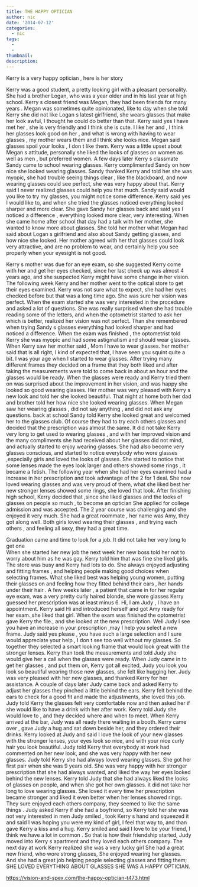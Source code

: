 ```yaml
---
title: THE HAPPY OPTICIAN
author: nic
date: '2014-07-12'
categories:
  - nic
tags:
  - 
  - 
thumbnail: 
description: 
---
```


Kerry is a very happy optician , here is her story

Kerry was a good student, a pretty looking girl with a pleasant personality.
She had a brother Logan, who was a year older and in his last year at high school.
Kerry s closest friend was Megan, they had been friends for many years .
Megan was sometimes quite opinionated, like to day when she told Kerry she did not like Logan s latest girlfriend, she wears glasses that make her look awful, I thought he could do better than that.
Kerry said yes I have met her , she is very friendly and I think she is cute.
I like her and , I think her glasses look good on her , and what is wrong with having to wear glasses , my mother wears them and I think she looks nice.
Megan said  glasses spoil your looks , I don t like them.
Kerry was a little upset about Megan s attitude, personally she liked the looks of glasses on women as well as men , but preferred women.
A few days later Kerry s classmate Sandy came to school wearing glasses.
Kerry complimented Sandy  on how nice she looked wearing glasses.
Sandy thanked Kerry and told her she was myopic, she had trouble seeing things clear , like the blackboard, and now wearing glasses could see perfect, she was very happy about that.
Kerry said I never realized glasses could help you that much.
Sandy said would you like to try my glasses, you might notice some difference.
Kerry said yes I would like to, and when she tried the glasses noticed everything looked sharper and more clear.
She gave Sandy her glasses back and said yes I noticed a difference , everything looked more clear, very interesting.
When she came home after school that day  had a talk with her mother, she wanted to know more about glasses.
She told her mother what Megan had said about Logan s girlfriend and also about Sandy getting glasses, and how nice she looked.
Her mother agreed with her that glasses could look very attractive, and are no problem to wear, and certainly help you see properly when your eyesight is not good.

Kerry s mother was due for an eye exam, so she suggested Kerry come with her and get her eyes checked, since her last check up was almost 4 years ago, and she suspected Kerry might have some change in her vision.
The following week Kerry and her mother went to the optical store to get their eyes examined.
Kerry was not sure what to expect, she had her eyes checked before but that was a long time ago.
She was sure her vision was perfect.
When the exam started she was very interested in the procedure and asked a lot of questions.
She was really surprised when she had trouble reading some of the letters, and when the optometrist started to ask her which is better, realized her vision was not perfect. Than she remembered when trying Sandy s glasses everything had looked sharper and had noticed a difference.
When the exam was finished , the optometrist told Kerry she was myopic and had some astigmatism and should wear glasses.
When Kerry saw her mother said , Mom I have to wear glasses.
her mother said that is all right, I kind of expected that, I have seen you squint quite a bit. 
I was your age when I started to wear glasses.
After trying many different frames they decided on a frame that they both liked and after taking the measurements were told to come back in about an hour and the glasses would be ready.
When the glasses were ready and Kerry tried them on was surprised about the improvement in her vision, and was happy she looked so good wearing glasses.
Her mother was very pleased with Kerry s new look and told her she looked beautiful.
That night at home both her dad  and brother told her how nice she looked wearing glasses.
When Megan saw her wearing glasses , did not say anything , and did not ask any questions.
back at school Sandy told Kerry she looked great and welcomed her to the glasses club.
Of course they had to try each others glasses and decided that the prescription was almost the same.
It did not take Kerry very long to get used to wearing glasses , and with her improved vision and the many compliments she had received about her glasses did not mind, and actually started to enjoy wearing glasses.
She had also become very glasses conscious, and started to notice everybody who wore glasses ,especially girls and loved the looks of glasses.
She started to notice that some lenses made the eyes look larger  and others showed some rings , it became a fetish.
The following year when she had her eyes examined  had a increase in her prescription and took advantage of the 2 for 1 deal.
She now loved wearing glasses and was very proud of them, what she liked best her new stronger lenses showed some rings, she loved that look.
After finishing high school, Kerry decided that ,since she liked glasses and the looks of glasses on people so much , to become an optician
She applied for college admission and was accepted. The 2 year course was challenging and she enjoyed it very much.
She had a great roommate , her name was Amy, they got along well. 
Both girls loved wearing their glasses , and trying each others , and feeling all sexy, they had a great time.

Graduation came and time to look for a job. It did not take her very long to get one    
When she started her new job the next week her new boss told her not to worry about him as he was gay.
 Kerry told him that was fine she liked girls.
The store was busy and Kerry had lots to do.
She always enjoyed adjusting and fitting frames , and helping people making good choices when selecting frames.
What she liked best was helping young women, putting their glasses on and feeling how they fitted behind their ears , her hands under their hair .
A few weeks later , a patient that came in for her regular eye exam, was a very pretty curly haired blonde, she wore glasses Kerry guessed her prescription was at least minus 6.
Hi, I am Judy , I have an appointment. Kerry said Hi and introduced herself  and got Amy ready for her exam.,she liked that girl.
When the exam was finished the optometrist gave  Kerry the file., and she looked at the new prescription.
Well Judy I see you have an increase in your prescription ,may I help you select a new frame.
Judy said yes please , you have such a large selection and I sure would appreciate your help , I don t see too well without my glasses.
So together they selected a smart looking frame that would look great with the stronger lenses.
Kerry than took the measurements and told Judy she would give her a call when the glasses were ready.
When Judy came in to get her glasses , and put them on, Kerry got all excited, Judy you look you look so beautiful wearing those new glasses, she felt like hugging her.
Judy was very pleased with her new glasses, and thanked Kerry  for her assistance.
A couple of days later Judy came back and asked Kerry to adjust her glasses they pinched a little behind the ears.
Kerry felt behind the ears to check for a good fit and made the adjustments, she loved this job.
Judy told Kerry the glasses felt very comfortable now and then asked her if she would like to have a drink with her after work.
Kerry told Judy she would love to , and they decided where and when to meet.
When Kerry arrived at the bar, Judy was all  ready there waiting in a booth.
Kerry came over , gave Judy a hug and sat down beside her, and they ordered their drinks.
Kerry looked at Judy and said I love the look of your new glasses with the stronger lenses, your eyes look so nice, and  with your nice curly hair  you look beautiful.
Judy told Kerry that everybody at work had commented on her new look, and she was very happy with her new glasses.
Judy told Kerry she had always loved wearing glasses. She got her first pair when she was 9 years old. 
She was very happy with her stronger prescription that she had always wanted, and liked the way her eyes looked behind the new lenses.
Kerry told Judy that she had always liked the looks of glasses on people, and when she got her own glasses. it did not take her long 
to love wearing glasses.
She loved it every time her prescription became stronger and liked it even better when her lenses showed rings.
They sure enjoyed each others company, they seemed to like the same things .
Judy asked Kerry if she had a boyfriend, so Kerry told her she was not very interested in men
Judy smiled , took Kerry s hand and squeezed it and said I was hoping you were my kind of girl, I feel that way to, and than gave Kerry a kiss and a hug.
Kerry smiled and said I love to be your friend, I think we have a lot in common .
So that is how their friendship started, Judy moved into Kerry s apartment and they loved each others company.
The next day at work Kerry realized she was a very lucky girl
She had a great new friend, who wore strong glasses, She enjoyed wearing her glasses. And she had a great job helping people selecting glasses and fitting them;
SHE LOVED EVERYTHING ABOUT GLASSES
SHE WAS A HAPPY OPTICIAN.

https://vision-and-spex.com/the-happy-optician-t473.html
